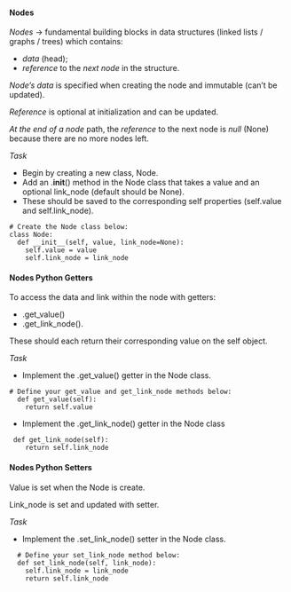 #### Nodes

_Nodes_ -> fundamental building blocks in data structures (linked lists / graphs / trees) which contains:
* _data_ (head);
* _reference_ to the _next node_ in the structure.

_Node’s data_ is specified when creating the node and immutable (can’t be updated).

_Reference_ is optional at initialization and can be updated.

_At the end of a node_ path, the _reference_ to the next node is _null_ (None) because there are no more nodes left.



_Task_
* Begin by creating a new class, Node. 
* Add an .__init__() method in the Node class that takes a value and an optional link_node (default should be None). 
* These should be saved to the corresponding self properties (self.value and self.link_node).

```
# Create the Node class below:
class Node:
  def __init__(self, value, link_node=None):
    self.value = value
    self.link_node = link_node
```


#### Nodes Python Getters
To access the data and link within the node with getters:
* .get_value()
* .get_link_node().

These should each return their corresponding value on the self object.

_Task_
* Implement the .get_value() getter in the Node class.

```
# Define your get_value and get_link_node methods below:
  def get_value(self):
    return self.value
```

* Implement the .get_link_node() getter in the Node class
```
 def get_link_node(self):
    return self.link_node
```


#### Nodes Python Setters
Value is set when the Node is create.

Link_node is set and updated with setter.

_Task_
* Implement the .set_link_node() setter in the Node class.
```
  # Define your set_link_node method below:
  def set_link_node(self, link_node):
    self.link_node = link_node
    return self.link_node
```
